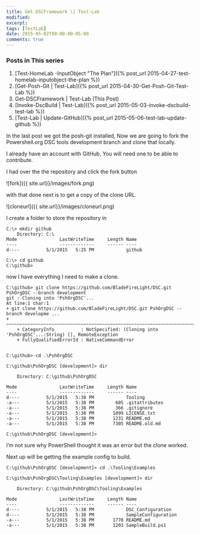 ```yaml
---
title: Get-DSCFramework \| Test-Lab
modified:
excerpt:
tags: [TestLab]
date: 2015-05-02T00:00:00-05:00
comments: true
---
```


### Posts in This series

1. [Test-HomeLab -InputObject "The Plan"]({% post_url 2015-04-27-test-homelab-inputobject-the-plan %})
2. [Get-Posh-Git \| Test-Lab]({% post_url 2015-04-30-Get-Posh-Git-Test-Lab %})
3. Get-DSCFramework \| Test-Lab (This Post)
4. [Invoke-DscBuild \| Test-Lab]({% post_url 2015-05-03-invoke-dscbuild-test-lab %})
5. [Test-Lab \| Update-GitHub]({% post_url 2015-05-06-test-lab-update-github %})

In the last post we got the posh-git installed, Now we are going to fork the Powershell.org DSC tools development branch and clone that locally.

I already have an account with GitHub, You will need one to be able to contribute.

I had over the the repository and click the fork button

![fork]({{ site.url}}/images/fork.png)

with that done next is to get a copy of the clone URL.

![cloneurl]({{ site.url}}/images/cloneurl.png)

I create a folder to store the repository in

~~~
C:\> mkdir github
    Directory: C:\
Mode                LastWriteTime     Length Name
----                -------------     ------ ----
d----          5/1/2015   5:25 PM            github

C:\> cd github
C:\github>
~~~

now I have everything I need to make a clone.

~~~
C:\github> git clone https://github.com/BladeFireLight/DSC.git PshOrgDSC --branch development
git : Cloning into 'PshOrgDSC'...
At line:1 char:1
+ git clone https://github.com/BladeFireLight/DSC.git PshOrgDSC --branch developme ...
+ ~~~~~~~~~~~~~~~~~~~~~~~~~~~~~~~~~~~~~~~~~~~~~~~~~~~~~~~~~~~~~~~~~~~~~~~~~~~~~~~~
    + CategoryInfo          : NotSpecified: (Cloning into 'PshOrgDSC'...:String) [], RemoteException
    + FullyQualifiedErrorId : NativeCommandError


C:\github> cd .\PshOrgDSC

C:\github\PshOrgDSC [development]> dir

    Directory: C:\github\PshOrgDSC

Mode                LastWriteTime     Length Name
----                -------------     ------ ----
d----          5/1/2015   5:38 PM            Tooling
-a---          5/1/2015   5:38 PM        605 .gitattributes
-a---          5/1/2015   5:38 PM        366 .gitignore
-a---          5/1/2015   5:38 PM       1099 LICENSE.txt
-a---          5/1/2015   5:38 PM       1231 README.md
-a---          5/1/2015   5:38 PM       7305 README.old.md

C:\github\PshOrgDSC [development]>
~~~

I’m not sure why PowerShell thought it was an error but the clone worked.

Next up will be getting the example config to build.

~~~
C:\github\PshOrgDSC [development]> cd .\Tooling\Examples

C:\github\PshOrgDSC\Tooling\Examples [development]> dir

    Directory: C:\github\PshOrgDSC\Tooling\Examples

Mode                LastWriteTime     Length Name
----                -------------     ------ ----
d----          5/1/2015   5:38 PM            DSC_Configuration
d----          5/1/2015   5:38 PM            SampleConfiguration
-a---          5/1/2015   5:38 PM       1770 README.md
-a---          5/1/2015   5:38 PM       1203 SampleBuild.ps1
~~~